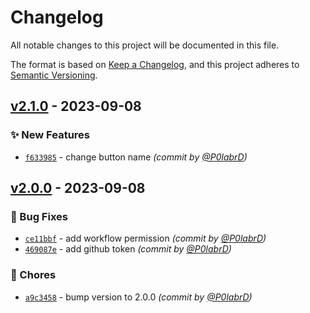 # Changelog
All notable changes to this project will be documented in this file.

The format is based on [Keep a Changelog](https://keepachangelog.com/en/1.0.0/),
and this project adheres to [Semantic Versioning](https://semver.org/spec/v2.0.0.html).

## [v2.1.0] - 2023-09-08
### :sparkles: New Features
- [`f633985`](https://github.com/P0labrD/flutter_box/commit/f633985869b04f9f27cd467b471f096231735dd5) - change button name *(commit by [@P0labrD](https://github.com/P0labrD))*


## [v2.0.0] - 2023-09-08
### :bug: Bug Fixes
- [`ce11bbf`](https://github.com/P0labrD/flutter_box/commit/ce11bbfb52224decf506a255fa304c97b6f3366c) - add workflow permission *(commit by [@P0labrD](https://github.com/P0labrD))*
- [`469087e`](https://github.com/P0labrD/flutter_box/commit/469087eba32f976bb4b03d39a6cfddf90a689457) - add github token *(commit by [@P0labrD](https://github.com/P0labrD))*

### :wrench: Chores
- [`a9c3458`](https://github.com/P0labrD/flutter_box/commit/a9c34589d83effeede9108a8cc918b2456edc4f6) - bump version to 2.0.0 *(commit by [@P0labrD](https://github.com/P0labrD))*


[v2.0.0]: https://github.com/P0labrD/flutter_box/compare/v1.0.0...v2.0.0
[v2.1.0]: https://github.com/P0labrD/flutter_box/compare/v2.0.0...v2.1.0